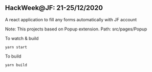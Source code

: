 ## HackWeek@JF: 21-25/12/2020

A react application to fill any forms automatically with JF account

Note: This projects based on Popup extension. Path: src/pages/Popup

To watch & build

```
yarn start
```

To build

```
yarn build
```
